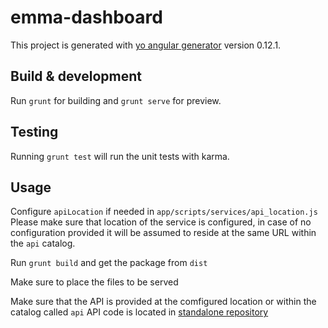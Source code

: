 # emma-dashboard

This project is generated with [yo angular generator](https://github.com/yeoman/generator-angular)
version 0.12.1.

## Build & development

Run `grunt` for building and `grunt serve` for preview.

## Testing

Running `grunt test` will run the unit tests with karma.

## Usage

Configure `apiLocation` if needed in `app/scripts/services/api_location.js`
Please make sure that location of the service is configured, in case of no
configuration provided it will be assumed to reside at the same URL within the
`api` catalog.

Run `grunt build` and get the package from `dist`

Make sure to place the files to be served

Make sure that the API is provided at the comfigured location or within the
catalog called `api`
API code is located in [standalone repository](https://github.com/centre-for-educational-technology/EMMA_la_dash_API)
